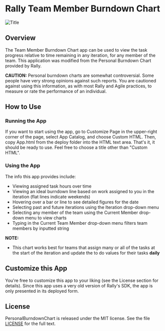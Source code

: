 Rally Team Member Burndown Chart
======================

![Title](https://raw.github.com/jonshippling/TeamMemberBurndownChart/master/screenshots/TeamBurnDown.png)

## Overview

The Team Member Burndown Chart app can be used to view the task progress relative to time remaining in any iteration, for any member of the team.
This application was modified from the Personal Burndown Chart provided by Rally.


<b>CAUTION:</b> Personal burndown charts are somewhat controversial. Some people have very strong opinions against such reports. You are cautioned against using this information, as with most Rally and Agile practices, to measure or rate the performance of an individual.

## How to Use

### Running the App

If you want to start using the app, go to Customize Page in the upper-right corner of the page, select App Catalog, and choose Custom HTML.  Then, copy App.html from the deploy folder into the HTML text area. That's it, it should be ready to use.  Feel free to choose a title other than "Custom HTML".

### Using the App

The info this app provides include:

* Viewing assigned task hours over time
* Viewing an ideal burndown line based on work assigned to you in the iteration (flat lines indicate weekends)
* Hovering over a bar or line to see detailed figures for the date
* Selecting past and future iterations using the Iteration drop-down menu
* Selecting any member of the team using the Current Member drop-down menu to view charts
* Typing in the Current Team Member drop-down menu filters team members by inputted string

<b>NOTE:</b> 

* This chart works best for teams that assign many or all of the tasks at the start of the iteration and update the to do values for their tasks <b>daily</b>

## Customize this App

You're free to customize this app to your liking (see the License section for details). Since this app uses a very old version of Rally's SDK, the app is only presented in its deployed form.

## License

PersonalBurndownChart is released under the MIT license. See the file [LICENSE](https://raw.github.com/RallyApps/PersonalBurndownChart/master/LICENSE) for the full text.
